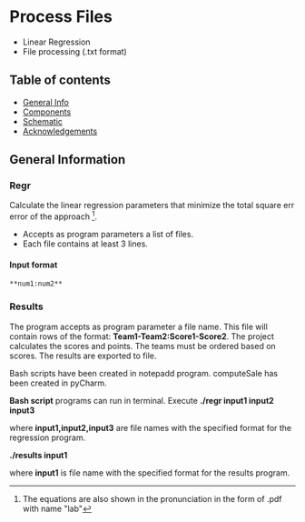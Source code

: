 # Process Files

* Linear Regression
* File processing (.txt format)

## Table of contents
* [General Info](#general-information)
* [Components](#components)
* [Schematic](#schematic)
* [Acknowledgements](#acknowledgements)

## General Information
### Regr
Calculate the linear regression parameters that minimize the total square err error of the approach [^1].
* Accepts as program parameters a list of files. 
* Each file contains at least 3 lines.

#### Input format
```
**num1:num2** 
``` 





### Results
The program accepts as program parameter a file name. This file will contain rows of the format: **Team1-Team2:Score1-Score2**.
The project calculates the scores and points. The teams must be 
ordered based on scores. The results are exported to file.



Bash scripts have been created in notepadd program.
computeSale has been created in pyCharm.

**Bash script** programs can run in terminal. Execute
**./regr input1 input2 input3**

where **input1,input2,input3** are file names with the specified format for the regression program.


**./results input1**

where **input1** is file name with the specified format for the results program.


[^1]: The equations are also shown in the pronunciation in the form of .pdf with name "lab"



